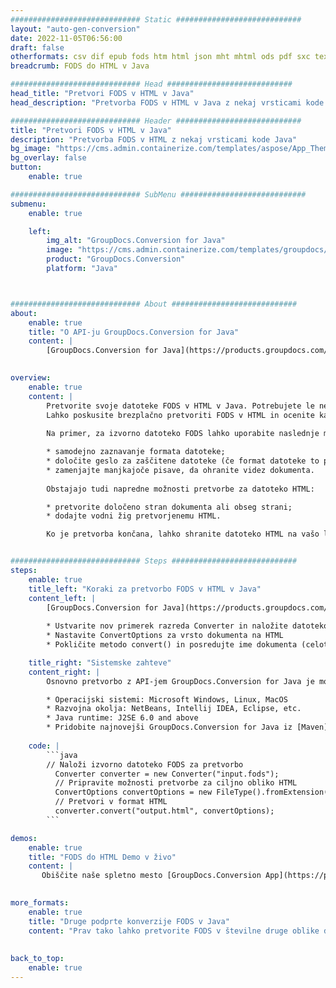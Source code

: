 ```yaml
---
############################# Static ############################
layout: "auto-gen-conversion"
date: 2022-11-05T06:56:00
draft: false
otherformats: csv dif epub fods htm html json mht mhtml ods pdf sxc tex tsv xlam xls xlsb xlsm xlsx xlt xltm xltx xml xps
breadcrumb: FODS do HTML v Java

############################# Head ############################
head_title: "Pretvori FODS v HTML v Java"
head_description: "Pretvorba FODS v HTML v Java z nekaj vrsticami kode. Pretvorite več kot 160 formatov datotek z API-jem za pretvorbo dokumentov GroupDocs za Java"

############################# Header ############################
title: "Pretvori FODS v HTML v Java"
description: "Pretvorba FODS v HTML z nekaj vrsticami kode Java"
bg_image: "https://cms.admin.containerize.com/templates/aspose/App_Themes/V3/images/bg/header1.png"
bg_overlay: false
button:
    enable: true

############################# SubMenu ############################
submenu:
    enable: true

    left:
        img_alt: "GroupDocs.Conversion for Java"
        image: "https://cms.admin.containerize.com/templates/groupdocs/images/product-logos/90x90-noborder/groupdocs-conversion-java.png"
        product: "GroupDocs.Conversion"
        platform: "Java"



############################# About ############################
about:
    enable: true
    title: "O API-ju GroupDocs.Conversion for Java"
    content: |
        [GroupDocs.Conversion for Java](https://products.groupdocs.com/conversion/java/) je napreden API za pretvorbo formata datotek za pretvorbo med priljubljenimi formati slik in dokumentov, kot so Microsoft Office, OpenDocument, PDF, HTML, e-pošta, CAD. in še veliko več z le nekaj vrsticami kode. Izvorni API samodejno zazna formate izvirnih dokumentov in ponuja številne možnosti za prilagajanje pretvorjenih dokumentov. Poleg funkcije pridobivanja informacij iz dokumenta podpira tudi privzeto predpomnjenje rezultatov pretvorbe na lokalni disk. Vseeno pa je mogoče podpreti katero koli vrsto predpomnilnika z implementacijo ustreznih vmesnikov – Amazon S3, Dropbox, Google Drive, Windows Azure, Reddis ali katerega koli drugega.
    

overview:
    enable: true
    content: |
        Pretvorite svoje datoteke FODS v HTML v Java. Potrebujete le nekaj vrstic kode Java na kateri koli platformi po vaši izbiri, kot so Windows, Linux, macOS.
        Lahko poskusite brezplačno pretvoriti FODS v HTML in ocenite kakovost rezultatov pretvorbe. Skupaj s preprostimi skripti za pretvorbo datotek lahko preizkusite bolj sofisticirane možnosti za nalaganje izvorne datoteke FODS in shranjevanje izhoda HTML. 
        
        Na primer, za izvorno datoteko FODS lahko uporabite naslednje možnosti nalaganja:

        * samodejno zaznavanje formata datoteke;
        * določite geslo za zaščitene datoteke (če format datoteke to podpira);
        * zamenjajte manjkajoče pisave, da ohranite videz dokumenta.
        
        Obstajajo tudi napredne možnosti pretvorbe za datoteko HTML:

        * pretvorite določeno stran dokumenta ali obseg strani;
        * dodajte vodni žig pretvorjenemu HTML.

        Ko je pretvorba končana, lahko shranite datoteko HTML na vašo lokalno pot datoteke ali v katero koli shrambo tretje osebe, kot je FTP, Amazon S3, Google Drive, Dropbox itd. Opomba - za pretvorbo FODS na HTML, vam ni treba namestiti dodatne programske opreme, kot je MS Office, Open Office, Adobe Acrobat Reader itd.


############################# Steps ############################
steps:
    enable: true
    title_left: "Koraki za pretvorbo FODS v HTML v Java"
    content_left: |
        [GroupDocs.Conversion for Java](https://products.groupdocs.com/conversion/java/) razvijalcem omogoča preprosto pretvorbo datoteke FODS v HTML z nekaj vrsticami kode.
        
        * Ustvarite nov primerek razreda Converter in naložite datoteko FODS s celotno potjo
        * Nastavite ConvertOptions za vrsto dokumenta na HTML
        * Pokličite metodo convert() in posredujte ime dokumenta (celotna pot) in obliko (HTML) kot parameter

    title_right: "Sistemske zahteve"
    content_right: |
        Osnovno pretvorbo z API-jem GroupDocs.Conversion for Java je mogoče izvesti z le nekaj vrsticami kode. Naši API-ji so podprti na vseh glavnih platformah in operacijskih sistemih. Preden izvedete spodnjo kodo, se prepričajte, da imate v sistemu nameščene naslednje predpogoje.

        * Operacijski sistemi: Microsoft Windows, Linux, MacOS
        * Razvojna okolja: NetBeans, Intellij IDEA, Eclipse, etc.
        * Java runtime: J2SE 6.0 and above
        * Pridobite najnovejši GroupDocs.Conversion for Java iz [Maven](https://repository.groupdocs.com/webapp/#/artifacts/browse/tree/General/repo/com/groupdocs/groupdocs-conversion)
         
    code: |
        ```java    
        // Naloži izvorno datoteko FODS za pretvorbo
          Converter converter = new Converter("input.fods");
          // Pripravite možnosti pretvorbe za ciljno obliko HTML
          ConvertOptions convertOptions = new FileType().fromExtension("html").getConvertOptions();
          // Pretvori v format HTML
          converter.convert("output.html", convertOptions);
        ```

demos:
    enable: true
    title: "FODS do HTML Demo v živo"
    content: |
       Obiščite naše spletno mesto [GroupDocs.Conversion App](https://products.groupdocs.app/conversion/family) in preizkusite pretvorbo FODS v HTML zdaj. Brezplačna predstavitev ima naslednje prednosti
          

more_formats:
    enable: true
    title: "Druge podprte konverzije FODS v Java"
    content: "Prav tako lahko pretvorite FODS v številne druge oblike datotek. Oglejte si spodnji seznam."
       
       
back_to_top:
    enable: true
---
```

